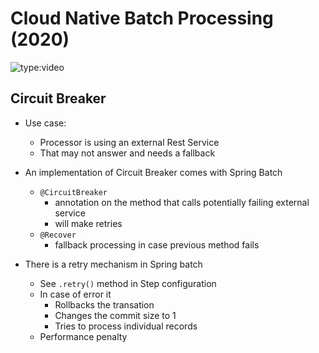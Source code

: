 # Cloud Native Batch Processing (2020)

![type:video](https://www.youtube.com/embed/1NZVwv1cmMc)

## Circuit Breaker

- Use case: 
  - Processor is using an external Rest Service
  - That may not answer and needs a fallback

- An implementation of Circuit Breaker comes with Spring Batch
  - ```@CircuitBreaker```
    - annotation on the method that calls potentially failing external service
    - will make retries
  - ```@Recover```
    - fallback processing in case previous method fails

- There is a retry mechanism in Spring batch
  - See ```.retry()``` method in Step configuration
  - In case of error it
    - Rollbacks the transation 
    - Changes the commit size to 1
    - Tries to process individual records
  - Performance penalty


